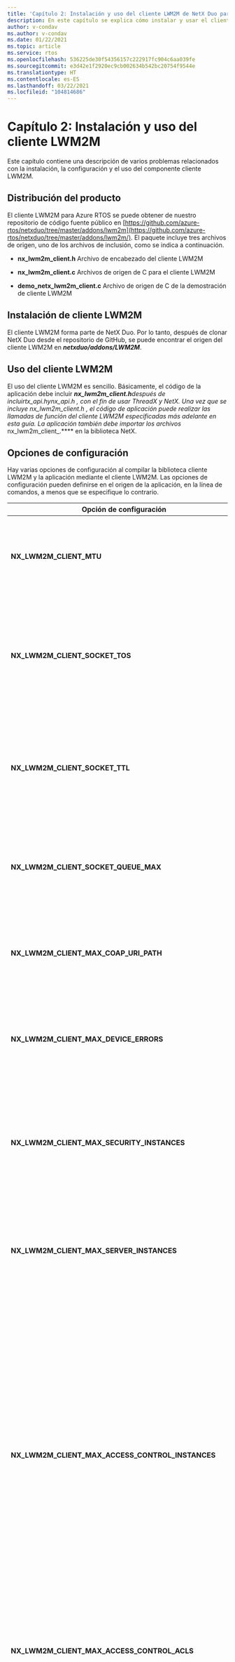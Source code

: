 ```yaml
---
title: 'Capítulo 2: Instalación y uso del cliente LWM2M de NetX Duo para RTOS'
description: En este capítulo se explica cómo instalar y usar el cliente LWM2M de NetX Duo para RTOS.
author: v-condav
ms.author: v-condav
ms.date: 01/22/2021
ms.topic: article
ms.service: rtos
ms.openlocfilehash: 536225de30f54356157c222917fc904c6aa039fe
ms.sourcegitcommit: e3d42e1f2920ec9cb002634b542bc20754f9544e
ms.translationtype: HT
ms.contentlocale: es-ES
ms.lasthandoff: 03/22/2021
ms.locfileid: "104814686"
---
```

# <a name="chapter-2--installation-and-use-of-lwm2m-client"></a>Capítulo 2: Instalación y uso del cliente LWM2M

Este capítulo contiene una descripción de varios problemas relacionados con la instalación, la configuración y el uso del componente cliente LWM2M.

## <a name="product-distribution"></a>Distribución del producto

El cliente LWM2M para Azure RTOS se puede obtener de nuestro repositorio de código fuente público en [https://github.com/azure-rtos/netxduo/tree/master/addons/lwm2m](https://github.com/azure-rtos/netxduo/tree/master/addons/lwm2m/). El paquete incluye tres archivos de origen, uno de los archivos de inclusión, como se indica a continuación.

* **nx\_lwm2m\_client.h** Archivo de encabezado del cliente LWM2M

* **nx\_lwm2m\_client.c** Archivos de origen de C para el cliente LWM2M

* **demo\_netx\_lwm2m\_client.c** Archivo de origen de C de la demostración de cliente LWM2M

## <a name="lwm2m-client-installation"></a>Instalación de cliente LWM2M

El cliente LWM2M forma parte de NetX Duo. Por lo tanto, después de clonar NetX Duo desde el repositorio de GitHub, se puede encontrar el origen del cliente LWM2M en ***netxduo/addons/LWM2M***.

## <a name="using-lwm2m_client"></a>Uso del cliente LWM2M

El uso del cliente LWM2M es sencillo. Básicamente, el código de la aplicación debe incluir ***nx\_lwm2m\_client.h**después de incluir*_tx\_api.h_*y*_nx\_api.h_ *, con el fin de usar ThreadX y NetX. Una vez que se incluye* _nx\_lwm2m\_client.h_ *, el código de aplicación puede realizar las llamadas de función del cliente LWM2M especificadas más adelante en esta guía. La aplicación también debe importar los archivos* nx\_lwm2m\_client\_.\**** en la biblioteca NetX.

## <a name="configuration-options"></a>Opciones de configuración

Hay varias opciones de configuración al compilar la biblioteca cliente LWM2M y la aplicación mediante el cliente LWM2M. Las opciones de configuración pueden definirse en el origen de la aplicación, en la línea de comandos, a menos que se especifique lo contrario.

| Opción de configuración | Descripción |
| --- | --- |
| **NX\_LWM2M\_CLIENT\_MTU** | Especifica el tamaño máximo de un mensaje CoAP, incluidos los encabezados IP y UDP. El valor predeterminado es 1280. |
| **NX\_LWM2M\_CLIENT\_SOCKET\_TOS** | Tipo de servicio necesario para el UDP de LwM2M. De forma predeterminada, este valor se define como NX\_IP\_NORMAL para indicar el servicio de paquetes IP normal. |
| **NX\_LWM2M\_CLIENT\_SOCKET\_TTL** | Especifica el número de enrutadores que este paquete puede pasar antes de que se descarte. El valor predeterminado se define en 0x80. |
| **NX\_LWM2M\_CLIENT\_SOCKET\_QUEUE\_MAX** | Especifica el número máximo de profundidades de la cola de recepción. El valor predeterminado se establece en 4. |
| **NX\_LWM2M\_CLIENT\_MAX\_COAP\_URI\_PATH** | Especifica el número máximo de longitudes de la opción CoAP Uri-Path. El valor predeterminado se establece en 32. |
| **NX\_LWM2M\_CLIENT\_MAX\_DEVICE\_ERRORS** | Especifica el número máximo de códigos de error almacenados por el objeto de dispositivo. El valor predeterminado es 8. |
| **NX\_LWM2M\_CLIENT\_MAX\_SECURITY\_INSTANCES** | Especifica el número máximo de instancias de objeto de seguridad. El valor predeterminado es 2 para admitir un servidor de arranque y un servidor estándar. |
| **NX\_LWM2M\_CLIENT\_MAX\_SERVER\_INSTANCES** | Especifica el número máximo de instancias de objeto de servidor. El valor predeterminado es 1 para admitir un solo servidor estándar. |
| **NX\_LWM2M\_CLIENT\_MAX\_ACCESS\_CONTROL\_INSTANCES** | Especifica el número máximo de instancias de Access Control. El valor predeterminado es 0, que deshabilita el control de acceso. Si la aplicación admite más de un servidor LWM2M, el número máximo de instancias de Access Control debe establecerse en el número máximo de instancias de objeto que admitirá el cliente LWM2M, ya que se debe crear una instancia de Access Control para cada instancia de objeto (excepto las instancias de objeto de seguridad). |
| **NX\_LWM2M\_CLIENT\_MAX\_ACCESS\_CONTROL\_ACLS** | Especifica el número máximo de recursos de ACL por instancia de Access Control. El valor predeterminado es 4. |
| **NX\_LWM2M\_CLIENT\_MAX\_NOTIFICATIONS** | Especifica el número máximo de notificaciones que admitirá el cliente LWM2M. Un servidor LWM2M puede establecer notificaciones en objetos, instancias de objeto y recursos. El valor predeterminado es 8. |
| **NX\_LWM2M\_CLIENT\_MAX\_RESOURCES** | Especifica el número máximo de recursos por objeto. El valor predeterminado es 32. |
| **NX\_LWM2M\_CLIENT\_MAX\_MULTIPLE\_RESOURCES** | Especifica el número máximo de instancias de recursos para varios recursos. El valor predeterminado es 8. |
| **NX\_LWM2M\_CLIENT\_BOOTSTRAP\_IDLE\_TIMER** | Especifica el tiempo máximo de espera para las solicitudes del servidor de arranque cuando se inicia la sesión de arranque antes de anular la sesión. El valor predeterminado es de 60 segundos. |
| **NX\_LWM2M\_CLIENT\_DTLS\_START\_TIMEOUT** | Especifica el tiempo máximo de espera para la finalización del protocolo de enlace de DTLS. El valor predeterminado es 30 segundos. |
| **NX\_LWM2M\_CLIENT\_DTLS\_END\_TIMEOUT** | Especifica el tiempo máximo de espera para que se complete el apagado de DTLS. El valor predeterminado es de 5 segundos. |
| **NX\_LWM2M\_CLIENT\_SECURITY\_MAX\_SERVER\_URI** | Especifica la longitud máxima de un URI de servidor, incluido el carácter nulo de terminación. El valor predeterminado es 128. |
| **NX\_LWM2M\_CLIENT\_SECURITY\_MAX\_PUBLIC\_KEY\_OR\_IDENTITY** | Especifica la longitud máxima de la clave pública o la identidad de DTLS. El valor predeterminado es 128. |
| **NX\_LWM2M\_CLIENT\_SECURITY\_MAX\_SERVER\_PUBLIC\_KEY** | Especifica la longitud máxima de la clave pública del servidor de DTLS. El valor predeterminado es 128. |
| **NX\_LWM2M\_CLIENT\_SECURITY\_MAX\_SECRET\_KEY** | Especifica la longitud máxima de la clave secreta de DTLS. El valor predeterminado es 128. |
| **NX\_LWM2M\_CLIENT\_HOLD\_OFF** | Especifica el número de segundos que se espera antes de que se inicie el arranque. El valor predeterminado es 1 segundo. |
| **NX\_LWM2M\_CLIENT\_LIFE\_TIME** | Especifica el número de segundos para la duración del registro. El valor predeterminado es 600 segundos. |
